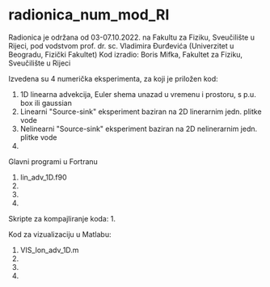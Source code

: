# radionica_num_mod_RI
Radionica je održana od 03-07.10.2022. na Fakultu za Fiziku, Sveučilište u Rijeci, 
pod vodstvom prof. dr. sc. Vladimira Đurđevića (Univerzitet u Beogradu, Fizički Fakultet)
Kod izradio: Boris Mifka, Fakultet za Fiziku, Sveučilište u Rijeci


Izvedena su 4 numerička eksperimenta, za koji je priložen kod:
1. 1D linearna advekcija, Euler shema unazad u vremenu i prostoru, s p.u. box ili gaussian
2. Linearni "Source-sink" eksperiment baziran na 2D linerarnim jedn. plitke vode 
3. Nelinearni "Source-sink" eksperiment baziran na 2D nelinerarnim jedn. plitke vode
4.  

Glavni programi u Fortranu

1. lin_adv_1D.f90
2.
3.
4.

Skripte za kompajliranje koda:
1. 


Kod za vizualizaciju u Matlabu:
1. VIS_lon_adv_1D.m
2.
3.
4.

